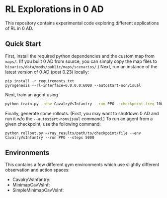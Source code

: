 # RL Explorations in 0 AD
This repository contains experimental code exploring different applications of RL in 0 AD.

## Quick Start
First, install the required python dependencies and the custom map from `maps/`. (If you built 0 AD from source, you can simply copy the map files to `binaries/data/mods/public/maps/scenarios/`.) Next, run an instance of the latest version of 0 AD (post 0.23) locally:

```
pip install -r requirements.txt
pyrogenesis --rl-interface=0.0.0.0:6000 --autostart-nonvisual
```

Next, train an agent using
```bash
python train.py --env CavalryVsInfantry --run PPO --checkpoint-freq 100
```

Finally, generate some rollouts. (First, you may want to shutdown 0 AD and run it w/o the `--autostart-nonvisual` command.) To run an agent from a given checkpoint, use the following command:
```
python rollout.py ~/ray_results/path/to/checkpoint/file --env CavalryVsInfantry --run PPO --steps 5000
```

## Environments
This contains a few different gym environments which use slightly different observation and action spaces:
- CavalryVsInfantry:
- MinimapCavVsInf:
- SimpleMinimapCavVsInf:
